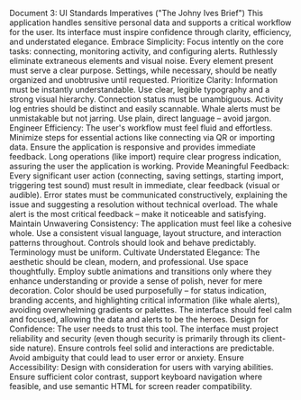 Document 3: UI Standards Imperatives ("The Johny Ives Brief")
This application handles sensitive personal data and supports a critical workflow for the user. Its interface must inspire confidence through clarity, efficiency, and understated elegance.
Embrace Simplicity: Focus intently on the core tasks: connecting, monitoring activity, and configuring alerts. Ruthlessly eliminate extraneous elements and visual noise. Every element present must serve a clear purpose. Settings, while necessary, should be neatly organized and unobtrusive until requested.
Prioritize Clarity: Information must be instantly understandable. Use clear, legible typography and a strong visual hierarchy. Connection status must be unambiguous. Activity log entries should be distinct and easily scannable. Whale alerts must be unmistakable but not jarring. Use plain, direct language – avoid jargon.
Engineer Efficiency: The user's workflow must feel fluid and effortless. Minimize steps for essential actions like connecting via QR or importing data. Ensure the application is responsive and provides immediate feedback. Long operations (like import) require clear progress indication, assuring the user the application is working.
Provide Meaningful Feedback: Every significant user action (connecting, saving settings, starting import, triggering test sound) must result in immediate, clear feedback (visual or audible). Error states must be communicated constructively, explaining the issue and suggesting a resolution without technical overload. The whale alert is the most critical feedback – make it noticeable and satisfying.
Maintain Unwavering Consistency: The application must feel like a cohesive whole. Use a consistent visual language, layout structure, and interaction patterns throughout. Controls should look and behave predictably. Terminology must be uniform.
Cultivate Understated Elegance: The aesthetic should be clean, modern, and professional. Use space thoughtfully. Employ subtle animations and transitions only where they enhance understanding or provide a sense of polish, never for mere decoration. Color should be used purposefully – for status indication, branding accents, and highlighting critical information (like whale alerts), avoiding overwhelming gradients or palettes. The interface should feel calm and focused, allowing the data and alerts to be the heroes.
Design for Confidence: The user needs to trust this tool. The interface must project reliability and security (even though security is primarily through its client-side nature). Ensure controls feel solid and interactions are predictable. Avoid ambiguity that could lead to user error or anxiety.
Ensure Accessibility: Design with consideration for users with varying abilities. Ensure sufficient color contrast, support keyboard navigation where feasible, and use semantic HTML for screen reader compatibility.
